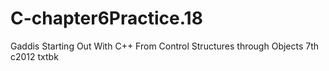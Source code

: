 # C-chapter6Practice.18
Gaddis Starting Out With C++ From Control Structures through Objects 7th c2012 txtbk
